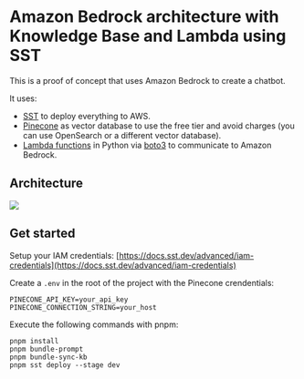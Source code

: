 # Amazon Bedrock architecture with Knowledge Base and Lambda using SST

This is a proof of concept that uses Amazon Bedrock to create a chatbot.

It uses: 
- [SST](https://sst.dev/) to deploy everything to AWS.
- [Pinecone](https://www.pinecone.io/) as vector database to use the free tier and avoid charges (you can use OpenSearch or a different vector database).
- [Lambda functions](https://aws.amazon.com/lambda/) in Python via [boto3](https://boto3.amazonaws.com/v1/documentation/api/latest/index.html) to communicate to Amazon Bedrock.

## Architecture

<img src="https://raw.githubusercontent.com/merojosa/knowledge-base-lambda/main/assets/architecture.png" />


## Get started

Setup your IAM credentials: [https://docs.sst.dev/advanced/iam-credentials](https://docs.sst.dev/advanced/iam-credentials)

Create a `.env` in the root of the project with the Pinecone crendentials:

```
PINECONE_API_KEY=your_api_key
PINECONE_CONNECTION_STRING=your_host
```

Execute the following commands with pnpm:

```
pnpm install
pnpm bundle-prompt
pnpm bundle-sync-kb
pnpm sst deploy --stage dev
```
